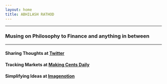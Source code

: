 ```yaml
---
layout: home
title: ABHILASH RATHOD
---
```

---
### Musing on Philosophy to Finance and anything in between

---

#### Sharing Thoughts at [Twitter](https://twitter.com/home)

#### Tracking Markets at [Making Cents Daily](https://makingcentsdaily.substack.com/)

#### Simplifying Ideas at [Imagenotion](https://imagenotion.substack.com/)

